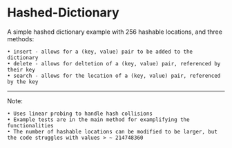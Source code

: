 # Hashed-Dictionary
A simple hashed dictionary example with 256 hashable locations, and three methods:
  
    • insert - allows for a (key, value) pair to be added to the dictionary
    • delete - allows for deltetion of a (key, value) pair, referenced by their key
    • search - allows for the location of a (key, value) pair, referenced by the key


------------------------------------------------------------------------------------------------------------------------
Note:

    • Uses linear probing to handle hash collisions
    • Example tests are in the main method for examplifying the functionalities
    • The number of hashable locations can be modified to be larger, but the code struggles with values > ~ 214748360
